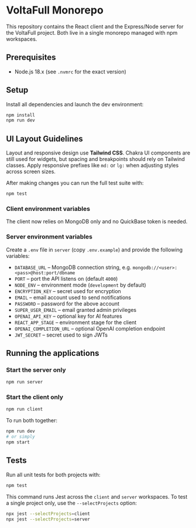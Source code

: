 # VoltaFull Monorepo

This repository contains the React client and the Express/Node server for the VoltaFull project. Both live in a single monorepo managed with npm workspaces.

## Prerequisites

- Node.js 18.x (see `.nvmrc` for the exact version)

## Setup



Install all dependencies and launch the dev environment:

```bash
npm install
npm run dev
```

## UI Layout Guidelines

Layout and responsive design use **Tailwind CSS**. Chakra UI components are still
used for widgets, but spacing and breakpoints should rely on Tailwind classes.
Apply responsive prefixes like `md:` or `lg:` when adjusting styles across
screen sizes.

After making changes you can run the full test suite with:

```bash
npm test
```

### Client environment variables

The client now relies on MongoDB only and no QuickBase token is needed.

### Server environment variables

Create a `.env` file in `server` (copy `.env.example`) and provide the
following variables:

- `DATABASE_URL` – MongoDB connection string, e.g.
  `mongodb://<user>:<pass>@host:port/dbname`
- `PORT` – port the API listens on (default `4000`)
- `NODE_ENV` – environment mode (`development` by default)
- `ENCRYPTION_KEY` – secret used for encryption
- `EMAIL` – email account used to send notifications
- `PASSWORD` – password for the above account
- `SUPER_USER_EMAIL` – email granted admin privileges
- `OPENAI_API_KEY` – optional key for AI features
- `REACT_APP_STAGE` – environment stage for the client
- `OPENAI_COMPLETION_URL` – optional OpenAI completion endpoint
- `JWT_SECRET` – secret used to sign JWTs

## Running the applications

### Start the server only

```bash
npm run server
```

### Start the client only

```bash
npm run client
```

To run both together:

```bash
npm run dev
# or simply
npm start
```

## Tests

Run all unit tests for both projects with:

```bash
npm test
```

This command runs Jest across the `client` and `server` workspaces. To test a
single project only, use the `--selectProjects` option:

```bash
npx jest --selectProjects=client
npx jest --selectProjects=server
```
